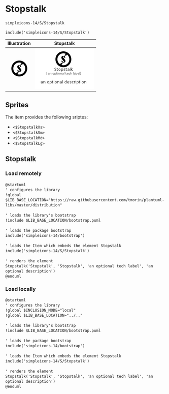 # Stopstalk


```text
simpleicons-14/S/Stopstalk
```

```text
include('simpleicons-14/S/Stopstalk')
```



| Illustration | Stopstalk |
| :---: | :---: |
| ![illustration for Illustration](../../simpleicons-14/S/Stopstalk.png) | ![illustration for Stopstalk](../../simpleicons-14/S/Stopstalk.Local.png) |



## Sprites
The item provides the following sriptes:

- `<$StopstalkXs>`
- `<$StopstalkSm>`
- `<$StopstalkMd>`
- `<$StopstalkLg>`





## Stopstalk

### Load remotely
```plantuml
@startuml
' configures the library
!global $LIB_BASE_LOCATION="https://raw.githubusercontent.com/tmorin/plantuml-libs/master/distribution"

' loads the library's bootstrap
!include $LIB_BASE_LOCATION/bootstrap.puml

' loads the package bootstrap
include('simpleicons-14/bootstrap')

' loads the Item which embeds the element Stopstalk
include('simpleicons-14/S/Stopstalk')

' renders the element
Stopstalk('Stopstalk', 'Stopstalk', 'an optional tech label', 'an optional description')
@enduml
```

### Load locally
```plantuml
@startuml
' configures the library
!global $INCLUSION_MODE="local"
!global $LIB_BASE_LOCATION="../.."

' loads the library's bootstrap
!include $LIB_BASE_LOCATION/bootstrap.puml

' loads the package bootstrap
include('simpleicons-14/bootstrap')

' loads the Item which embeds the element Stopstalk
include('simpleicons-14/S/Stopstalk')

' renders the element
Stopstalk('Stopstalk', 'Stopstalk', 'an optional tech label', 'an optional description')
@enduml
```

